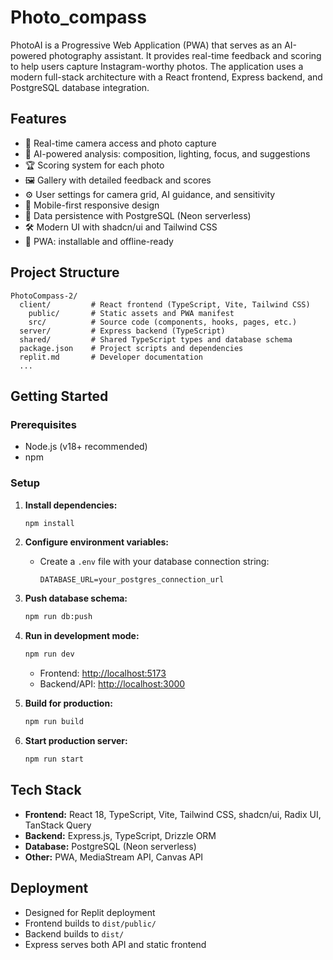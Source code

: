 # Photo_compass

PhotoAI is a Progressive Web Application (PWA) that serves as an AI-powered photography assistant. It provides real-time feedback and scoring to help users capture Instagram-worthy photos. The application uses a modern full-stack architecture with a React frontend, Express backend, and PostgreSQL database integration.

## Features

- 📸 Real-time camera access and photo capture
- 🤖 AI-powered analysis: composition, lighting, focus, and suggestions
- 🏆 Scoring system for each photo
- 🖼️ Gallery with detailed feedback and scores
- ⚙️ User settings for camera grid, AI guidance, and sensitivity
- 📱 Mobile-first responsive design
- 💾 Data persistence with PostgreSQL (Neon serverless)
- 🛠️ Modern UI with shadcn/ui and Tailwind CSS
- 🚀 PWA: installable and offline-ready

## Project Structure

```
PhotoCompass-2/
  client/         # React frontend (TypeScript, Vite, Tailwind CSS)
    public/       # Static assets and PWA manifest
    src/          # Source code (components, hooks, pages, etc.)
  server/         # Express backend (TypeScript)
  shared/         # Shared TypeScript types and database schema
  package.json    # Project scripts and dependencies
  replit.md       # Developer documentation
  ...
```

## Getting Started

### Prerequisites

- Node.js (v18+ recommended)
- npm

### Setup

1. **Install dependencies:**
   ```sh
   npm install
   ```

2. **Configure environment variables:**
   - Create a `.env` file with your database connection string:
     ```
     DATABASE_URL=your_postgres_connection_url
     ```

3. **Push database schema:**
   ```sh
   npm run db:push
   ```

4. **Run in development mode:**
   ```sh
   npm run dev
   ```
   - Frontend: [http://localhost:5173](http://localhost:5173)
   - Backend/API: [http://localhost:3000](http://localhost:3000)

5. **Build for production:**
   ```sh
   npm run build
   ```

6. **Start production server:**
   ```sh
   npm run start
   ```

## Tech Stack

- **Frontend:** React 18, TypeScript, Vite, Tailwind CSS, shadcn/ui, Radix UI, TanStack Query
- **Backend:** Express.js, TypeScript, Drizzle ORM
- **Database:** PostgreSQL (Neon serverless)
- **Other:** PWA, MediaStream API, Canvas API

## Deployment

- Designed for Replit deployment
- Frontend builds to `dist/public/`
- Backend builds to `dist/`
- Express serves both API and static frontend

